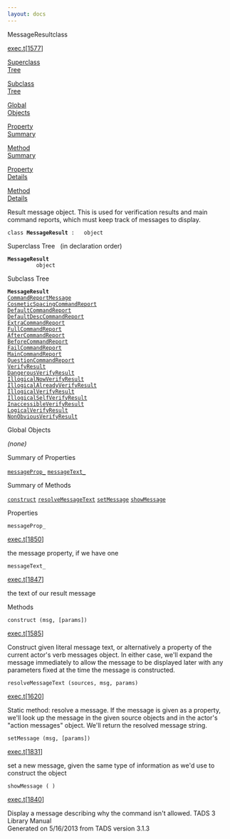 ```yaml
---
layout: docs
---
```

<span class="title">MessageResult</span><span class="type">class</span>

[exec.t](../file/exec.t.html)\[[1577](../source/exec.t.html#1577)\]

[Superclass  
Tree](#_SuperClassTree_)

[Subclass  
Tree](#_SubClassTree_)

[Global  
Objects](#_ObjectSummary_)

[Property  
Summary](#_PropSummary_)

[Method  
Summary](#_MethodSummary_)

[Property  
Details](#_Properties_)

[Method  
Details](#_Methods_)



Result message object. This is used for verification results and main
command reports, which must keep track of messages to display.

`class `**`MessageResult`**` :   object`



<span id="_SuperClassTree_"></span>



<span class="hdln">Superclass Tree</span>   (in declaration order)



**`MessageResult`**  
`         object`  
<span id="_SubClassTree_"></span>



<span class="hdln">Subclass Tree</span>  



**`MessageResult`**  
[`CommandReportMessage`](../object/CommandReportMessage.html)  
[`CosmeticSpacingCommandReport`](../object/CosmeticSpacingCommandReport.html)  
[`DefaultCommandReport`](../object/DefaultCommandReport.html)  
[`DefaultDescCommandReport`](../object/DefaultDescCommandReport.html)  
[`ExtraCommandReport`](../object/ExtraCommandReport.html)  
[`FullCommandReport`](../object/FullCommandReport.html)  
[`AfterCommandReport`](../object/AfterCommandReport.html)  
[`BeforeCommandReport`](../object/BeforeCommandReport.html)  
[`FailCommandReport`](../object/FailCommandReport.html)  
[`MainCommandReport`](../object/MainCommandReport.html)  
[`QuestionCommandReport`](../object/QuestionCommandReport.html)  
[`VerifyResult`](../object/VerifyResult.html)  
[`DangerousVerifyResult`](../object/DangerousVerifyResult.html)  
[`IllogicalNowVerifyResult`](../object/IllogicalNowVerifyResult.html)  
[`IllogicalAlreadyVerifyResult`](../object/IllogicalAlreadyVerifyResult.html)  
[`IllogicalVerifyResult`](../object/IllogicalVerifyResult.html)  
[`IllogicalSelfVerifyResult`](../object/IllogicalSelfVerifyResult.html)  
[`InaccessibleVerifyResult`](../object/InaccessibleVerifyResult.html)  
[`LogicalVerifyResult`](../object/LogicalVerifyResult.html)  
[`NonObviousVerifyResult`](../object/NonObviousVerifyResult.html)  
<span id="_ObjectSummary_"></span>



<span class="hdln">Global Objects</span>  



*(none)* <span id="_PropSummary_"></span>



<span class="hdln">Summary of Properties</span>  



[`messageProp_`](#messageProp_) [`messageText_`](#messageText_)

<span id="_MethodSummary_"></span>



<span class="hdln">Summary of Methods</span>  



[`construct`](#construct) [`resolveMessageText`](#resolveMessageText) [`setMessage`](#setMessage) [`showMessage`](#showMessage)

<span id="_Properties_"></span>



<span class="hdln">Properties</span>  



<span id="messageProp_"></span>

`messageProp_`

[exec.t](../file/exec.t.html)\[[1850](../source/exec.t.html#1850)\]



the message property, if we have one



<span id="messageText_"></span>

`messageText_`

[exec.t](../file/exec.t.html)\[[1847](../source/exec.t.html#1847)\]



the text of our result message



<span id="_Methods_"></span>



<span class="hdln">Methods</span>  



<span id="construct"></span>

`construct (msg, [params])`

[exec.t](../file/exec.t.html)\[[1585](../source/exec.t.html#1585)\]



Construct given literal message text, or alternatively a property of the
current actor's verb messages object. In either case, we'll expand the
message immediately to allow the message to be displayed later with any
parameters fixed at the time the message is constructed.



<span id="resolveMessageText"></span>

`resolveMessageText (sources, msg, params)`

[exec.t](../file/exec.t.html)\[[1620](../source/exec.t.html#1620)\]



Static method: resolve a message. If the message is given as a property,
we'll look up the message in the given source objects and in the actor's
"action messages" object. We'll return the resolved message string.



<span id="setMessage"></span>

`setMessage (msg, [params])`

[exec.t](../file/exec.t.html)\[[1831](../source/exec.t.html#1831)\]



set a new message, given the same type of information as we'd use to
construct the object



<span id="showMessage"></span>

`showMessage ( )`

[exec.t](../file/exec.t.html)\[[1840](../source/exec.t.html#1840)\]



Display a message describing why the command isn't allowed.
TADS 3 Library Manual  
Generated on 5/16/2013 from TADS version 3.1.3


